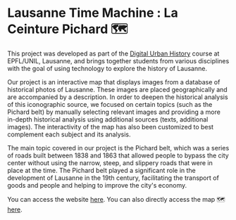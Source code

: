 # Lausanne Time Machine : La Ceinture Pichard 🗺

This project was developed as part of the [Digital Urban History](https://www.epfl.ch/schools/cdh/fr/enseignement/cours-unil-epfl-2020-2021/histoire-urbaine-a-lere-du-numerique-lausanne-time-machine/) course at EPFL/UNIL, Lausanne, and brings together students from various disciplines with the goal of using technology to explore the history of Lausanne.

Our project is an interactive map that displays images from a database of historical photos of Lausanne. These images are placed geographically and are accompanied by a description. In order to deepen the historical analysis of this iconographic source, we focused on certain topics (such as the Pichard belt) by manually selecting relevant images and providing a more in-depth historical analysis using additional sources (texts, additional images). The interactivity of the map has also been customized to best complement each subject and its analysis.

The main topic covered in our project is the Pichard belt, which was a series of roads built between 1838 and 1863 that allowed people to bypass the city center without using the narrow, steep, and slippery roads that were in place at the time. The Pichard belt played a significant role in the development of Lausanne in the 19th century, facilitating the transport of goods and people and helping to improve the city's economy.

You can access the website [here](https://tgieruc.github.io/La-Ceinture-Pichard/). 
You can also directly access the map 🗺️ [here](https://tgieruc.github.io/La-Ceinture-Pichard/#map).
